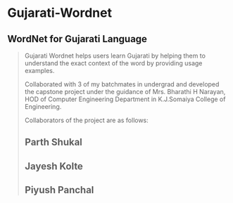 # Gujarati-Wordnet
## WordNet for Gujarati Language

> Gujarati Wordnet helps users learn Gujarati by helping them to understand the exact context of the word by providing usage examples.
>
> Collaborated with 3 of my batchmates in undergrad and developed the capstone project under the guidance of Mrs. Bharathi H Narayan, 
> HOD of Computer Engineering Department in K.J.Somaiya College of Engineering.
>
> Collaborators of the project are as follows:
> ## Parth Shukal
> ## Jayesh Kolte
> ## Piyush Panchal
